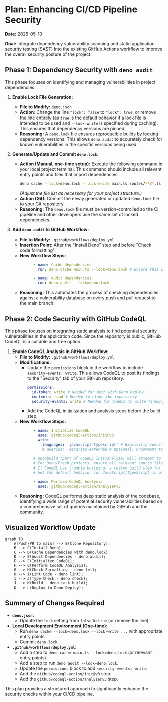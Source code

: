 # Plan: Enhancing CI/CD Pipeline Security

**Date:** 2025-05-10

**Goal:** Integrate dependency vulnerability scanning and static application security testing (SAST) into the existing GitHub Actions workflow to improve the overall security posture of the project.

## Phase 1: Dependency Security with `deno audit`

This phase focuses on identifying and managing vulnerabilities in project dependencies.

1.  **Enable Lock File Generation:**
    *   **File to Modify:** `deno.json`
    *   **Action:** Change the line `"lock": false` to `"lock": true`, or remove the line entirely (as `true` is the default behavior if a lock file is intended to be used and `--lock-write` is specified during caching). This ensures that dependency versions are pinned.
    *   **Reasoning:** A `deno.lock` file ensures reproducible builds by locking dependency versions. This allows `deno audit` to accurately check for known vulnerabilities in the specific versions being used.

2.  **Generate/Update and Commit `deno.lock`:**
    *   **Action (Manual, one-time setup):** Execute the following command in your local project terminal. This command should include all relevant entry points and files that import dependencies.
        ```bash
        deno cache --lock=deno.lock --lock-write main.ts routes/**/*.ts routes/**/*.tsx islands/**/*.ts islands/**/*.tsx components/**/*.ts components/**/*.tsx functions/**/*.ts hooks/**/*.ts
        ```
        *(Adjust the file list as necessary for your project structure.)*
    *   **Action (Git):** Commit the newly generated or updated `deno.lock` file to your Git repository.
    *   **Reasoning:** The `deno.lock` file must be version-controlled so the CI pipeline and other developers use the same set of locked dependencies.

3.  **Add `deno audit` to GitHub Workflow:**
    *   **File to Modify:** `.github/workflows/deploy.yml`
    *   **Insertion Point:** After the "Install Deno" step and before "Check code formatting".
    *   **New Workflow Steps:**
        ```yaml
              - name: Cache dependencies
                run: deno cache main.ts --lock=deno.lock # Ensure this uses your main entry point(s)

              - name: Audit dependencies
                run: deno audit --lock=deno.lock
        ```
    *   **Reasoning:** This automates the process of checking dependencies against a vulnerability database on every push and pull request to the main branch.

## Phase 2: Code Security with GitHub CodeQL

This phase focuses on integrating static analysis to find potential security vulnerabilities in the application code. Since the repository is public, GitHub CodeQL is a suitable and free option.

1.  **Enable CodeQL Analysis in GitHub Workflow:**
    *   **File to Modify:** `.github/workflows/deploy.yml`
    *   **Modifications:**
        *   Update the `permissions` block in the workflow to include `security-events: write`. This allows CodeQL to post its findings to the "Security" tab of your GitHub repository.
            ```yaml
            permissions:
              id-token: write # Needed for auth with Deno Deploy
              contents: read # Needed to clone the repository
              security-events: write # Needed for CodeQL to write findings
            ```
        *   Add the CodeQL initialization and analysis steps before the build step.
    *   **New Workflow Steps:**
        ```yaml
              - name: Initialize CodeQL
                uses: github/codeql-action/init@v3
                with:
                  languages: 'javascript-typescript' # Explicitly specify languages
                  # queries: +security-extended # Optional: Uncomment to include more security queries

              # Autobuild (part of CodeQL init/analyze) will attempt to build the code.
              # For Deno/Fresh projects, ensure all relevant source files are accessible.
              # If CodeQL has trouble building, a custom build step for CodeQL might be needed,
              # but the default behavior for JavaScript/TypeScript is often sufficient.

              - name: Perform CodeQL Analysis
                uses: github/codeql-action/analyze@v3
        ```
    *   **Reasoning:** CodeQL performs deep static analysis of the codebase, identifying a wide range of potential security vulnerabilities based on a comprehensive set of queries maintained by GitHub and the community.

## Visualized Workflow Update

```mermaid
graph TD
    A[Push/PR to main] --> B(Clone Repository);
    B --> C(Install Deno);
    C --> D(Cache Dependencies with deno.lock);
    D --> E(Audit Dependencies - deno audit);
    E --> F(Initialize CodeQL);
    F --> G(Perform CodeQL Analysis);
    G --> H(Check Formatting - deno fmt);
    H --> I(Lint Code - deno lint);
    I --> J(Type Check - deno check);
    J --> K(Build - deno task build);
    K --> L(Deploy to Deno Deploy);
```

## Summary of Changes Required

*   **`deno.json`:**
    *   Update the `lock` setting from `false` to `true` (or remove the line).
*   **Local Development Environment (One-time):**
    *   Run `deno cache --lock=deno.lock --lock-write ...` with appropriate entry points.
    *   Commit `deno.lock`.
*   **`.github/workflows/deploy.yml`:**
    *   Add a step to `deno cache main.ts --lock=deno.lock` (or relevant entry points).
    *   Add a step to run `deno audit --lock=deno.lock`.
    *   Update the `permissions` block to add `security-events: write`.
    *   Add the `github/codeql-action/init@v3` step.
    *   Add the `github/codeql-action/analyze@v3` step.

This plan provides a structured approach to significantly enhance the security checks within your CI/CD pipeline.